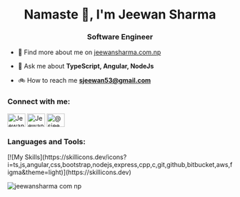 <h1 align="center">Namaste 🙏, I'm Jeewan Sharma</h1>
<h3 align="center">Software Engineer</h3>

- 📍 Find more about me on [jeewansharma.com.np](https://jeewansharma.com.np/)

- 💬 Ask me about **TypeScript, Angular, NodeJs**

- 🚲 How to reach me **sjeewan53@gmail.com**

<p align="left">
<h3 align="left">Connect with me:</h3>
<a href="https://www.linkedin.com/in/jeewan-sharma/" target="blank"><img align="center" src="https://cdn.jsdelivr.net/npm/simple-icons@3.0.1/icons/linkedin.svg" alt="JeewanSharma" height="30" width="40" /></a>
<a href="https://www.facebook.com/jeewansharma404" target="blank"><img align="center" src="https://cdn.jsdelivr.net/npm/simple-icons@3.0.1/icons/facebook.svg" alt="JeewanSharma" height="30" width="40" /></a>
<a href="https://medium.com/@sjeewan404" target="blank"><img align="center" src="https://cdn.jsdelivr.net/npm/simple-icons@3.0.1/icons/medium.svg" alt="@sjeewan404" height="30" width="40" /></a>
</p>

<h3 align="left">Languages and Tools:</h3>
<p align="left">
[![My Skills](https://skillicons.dev/icons?i=ts,js,angular,css,bootstrap,nodejs,express,cpp,c,git,github,bitbucket,aws,figma&theme=light)](https://skillicons.dev)
</p>

![jeewansharma com np](https://github.com/Jeewan-Sharma/Jeewan-Sharma/assets/50805104/8b15ef73-3ead-45ed-ac27-cf077c8f0592)
